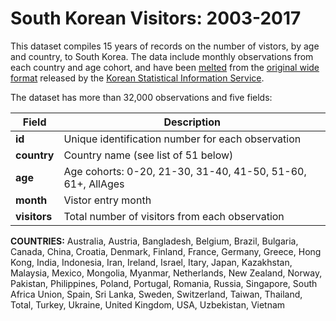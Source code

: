 # South Korean Visitors: 2003-2017


This dataset compiles 15 years of records on the number of vistors, by age and country, to South Korea. The data include monthly observations from each country and age cohort, and have been [melted](https://www.statmethods.net/management/reshape.html) from the [original wide format](http://kosis.kr/statHtml/statHtml.do?orgId=314&tblId=DT_AGE_ENT_AGG_MONTH&conn_path=I2&language=en) released by the [Korean Statistical Information Service](http://kosis.kr/eng).

The dataset has more than 32,000 observations and five fields: 

Field | Description
------------ | ------------- 
**id** | Unique identification number for each observation
**country** | Country name (see list of 51 below)
**age** | Age cohorts: 0-20, 21-30, 31-40, 41-50, 51-60, 61+, AllAges
**month** | Vistor entry month
**visitors** | Total number of visitors from each observation

**COUNTRIES:** Australia, Austria, Bangladesh, Belgium, Brazil, Bulgaria, Canada, China, Croatia, Denmark, Finland, France, Germany, Greece, Hong Kong, India, Indonesia, Iran, Ireland, Israel, Itary, Japan, Kazakhstan, Malaysia, Mexico, Mongolia, Myanmar, Netherlands, New Zealand, Norway, Pakistan, Philippines, Poland, Portugal, Romania, Russia, Singapore, South Africa Union, Spain, Sri Lanka, Sweden, Switzerland, Taiwan, Thailand, Total, Turkey, Ukraine, United Kingdom, USA, Uzbekistan, Vietnam